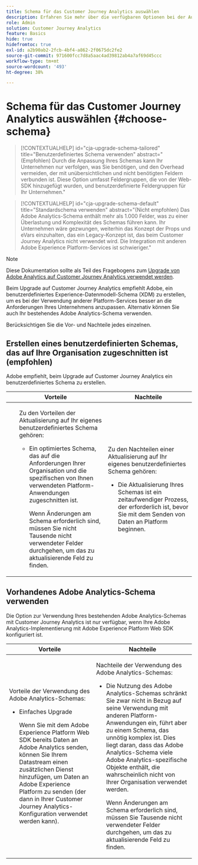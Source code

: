 ```yaml
---
title: Schema für das Customer Journey Analytics auswählen
description: Erfahren Sie mehr über die verfügbaren Optionen bei der Auswahl eines Schemas für das Customer Journey Analytics und die Vor- und Nachteile jedes einzelnen Schemas
role: Admin
solution: Customer Journey Analytics
feature: Basics
hide: true
hidefromtoc: true
exl-id: a2b90ab2-2fcb-4bf4-a862-2f0675dc2fe2
source-git-commit: 971600fcc7d8a5aac4ad39812ab4a7af69d45ccc
workflow-type: tm+mt
source-wordcount: '493'
ht-degree: 38%

---
```


# Schema für das Customer Journey Analytics auswählen {#choose-schema}

<!-- markdownlint-disable MD034 -->

>[!CONTEXTUALHELP]
>id="cja-upgrade-schema-tailored"
>title="Benutzerdefiniertes Schema verwenden"
>abstract="(Empfohlen) Durch die Anpassung Ihres Schemas kann Ihr Unternehmen nur verfolgen, was Sie benötigen, und den Overhead vermeiden, der mit unübersichtlichen und nicht benötigten Feldern verbunden ist. Diese Option umfasst Feldergruppen, die von der Web-SDK hinzugefügt wurden, und benutzerdefinierte Feldergruppen für Ihr Unternehmen."

<!-- markdownlint-enable MD034 -->

<!-- markdownlint-disable MD034 -->

>[!CONTEXTUALHELP]
>id="cja-upgrade-schema-default"
>title="Standardschema verwenden"
>abstract="(Nicht empfohlen) Das Adobe Analytics-Schema enthält mehr als 1.000 Felder, was zu einer Überlastung und Komplexität des Schemas führen kann. Ihr Unternehmen wäre gezwungen, weiterhin das Konzept der Props und eVars einzuhalten, das ein Legacy-Konzept ist, das beim Customer Journey Analytics nicht verwendet wird. Die Integration mit anderen Adobe Experience Platform-Services ist schwieriger."

<!-- markdownlint-enable MD034 -->

>[!NOTE]
>
>Diese Dokumentation sollte als Teil des Fragebogens zum [Upgrade von Adobe Analytics auf Customer Journey Analytics verwendet werden](https://gigazelle.github.io/cja-ttv/).

<!-- this page exists as the "Learn more" link in the info icons for the options "I am comfortable using my Adobe Analytics schema as a basis" and "I want to use a schema tailored to my organization" -->

Beim Upgrade auf Customer Journey Analytics empfiehlt Adobe, ein benutzerdefiniertes Experience-Datenmodell-Schema (XDM) zu erstellen, um es bei der Verwendung anderer Platform-Services besser an die Anforderungen Ihres Unternehmens anzupassen. Alternativ können Sie auch Ihr bestehendes Adobe Analytics-Schema verwenden.

Berücksichtigen Sie die Vor- und Nachteile jedes einzelnen.

## Erstellen eines benutzerdefinierten Schemas, das auf Ihre Organisation zugeschnitten ist (empfohlen)

Adobe empfiehlt, beim Upgrade auf Customer Journey Analytics ein benutzerdefiniertes Schema zu erstellen.

| Vorteile | Nachteile |
|----------|---------|
| <ul><p>Zu den Vorteilen der Aktualisierung auf Ihr eigenes benutzerdefiniertes Schema gehören:</p><ul><li>Ein optimiertes Schema, das auf die Anforderungen Ihrer Organisation und die spezifischen von Ihnen verwendeten Platform-Anwendungen zugeschnitten ist.</li><p>Wenn Änderungen am Schema erforderlich sind, müssen Sie nicht Tausende nicht verwendeter Felder durchgehen, um das zu aktualisierende Feld zu finden.</p></ul> | <p>Zu den Nachteilen einer Aktualisierung auf Ihr eigenes benutzerdefiniertes Schema gehören:</p><ul><li>Die Aktualisierung Ihres Schemas ist ein zeitaufwendiger Prozess, der erforderlich ist, bevor Sie mit dem Senden von Daten an Platform beginnen.</li></ul> |

## Vorhandenes Adobe Analytics-Schema verwenden

Die Option zur Verwendung Ihres bestehenden Adobe Analytics-Schemas mit Customer Journey Analytics ist nur verfügbar, wenn Ihre Adobe Analytics-Implementierung mit Adobe Experience Platform Web SDK konfiguriert ist. <!-- correct? Or can you do this with an AppMeasurement implementation?-->

| Vorteile | Nachteile |
|----------|---------|
| <p>Vorteile der Verwendung des Adobe Analytics-Schemas:</p><ul><li>Einfaches Upgrade<p>Wenn Sie mit dem Adobe Experience Platform Web SDK bereits Daten an Adobe Analytics senden, können Sie Ihrem Datastream einen zusätzlichen Dienst hinzufügen, um Daten an Adobe Experience Platform zu senden (der dann in Ihrer Customer Journey Analytics-Konfiguration verwendet werden kann).</p></li></ul> | <p>Nachteile der Verwendung des Adobe Analytics-Schemas:</p><ul><li>Die Nutzung des Adobe Analytics-Schemas schränkt Sie zwar nicht in Bezug auf seine Verwendung mit anderen Platform-Anwendungen ein, führt aber zu einem Schema, das unnötig komplex ist. Dies liegt daran, dass das Adobe Analytics-Schema viele Adobe Analytics-spezifische Objekte enthält, die wahrscheinlich nicht von Ihrer Organisation verwendet werden.<p>Wenn Änderungen am Schema erforderlich sind, müssen Sie Tausende nicht verwendeter Felder durchgehen, um das zu aktualisierende Feld zu finden.</p></li></ul> |




<!-- Not sure about any of this: 

If you plan to use your Adobe Analytics schema, the following steps are required:

For Adobe Analytics implementations using AppMeasurement:

1. Datastream mapping

For Adobe Analytics implementations using the Web SDK:

1. 



the upgrade steps provided by the [Adobe Analytics to Customer Journey Analytics upgrade questionnaire](https://gigazelle.github.io/cja-ttv/).

If you want to create an XDM schema to use with Customer Journey Analytics, continue with [Create an XDM schema to use with Customer Journey Analytics](/help/getting-started/cja-upgrade/cja-upgrade-schema-create.md).


Tags: (All 3 require data prep mapping. Would need to go into the datastream and map every single field to its appropriate place in XDM. Because whenever you use the data object, it always requires mapping. If you send something in the data object and it doesn't get mapped, the it is permanently lost and can't be recovered.)

1. Shim - Intercepts and instead of sending data to a report suite, it sends it to a Data View. (Data object)

1. Russ special - convert current implementation to a Web SDK implementation - put everything in the data object. 

1. Plop entire data layer into the data object and send that to the datastream. (not documented. Might be the Web SDK docs.)

-->
